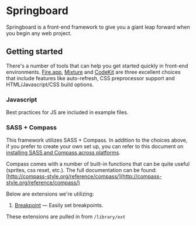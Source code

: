 # Springboard

Springboard is a front-end framework to give you a giant leap forward when you begin any web project.

## Getting started

There's a number of tools that can help you get started quickly in front-end environments. [Fire.app](http://fireapp.handlino.com/), [Mixture](http://mixture.io/) and [CodeKit](http://incident57.com/codekit/) are three excellent choices that include features like auto-refresh, CSS preprocessor support and HTML/Javascript/CSS build options.

### Javascript

Best practices for JS are included in example files.

### SASS + Compass

This framework utilizes SASS + Compass. In addition to the choices above, if you prefer to create your own set up, you can refer to this document on [installing SASS and Compass across platforms](http://snugug.com/musings/installing-sass-and-compass-across-all-platform).

Compass comes with a number of built-in functions that can be quite useful (sprites, css reset, etc.). The full documentation can be found: [http://compass-style.org/reference/compass/](http://compass-style.org/reference/compass/)

Below are extensions we're utilizing:

1. [Breakpoint](http://breakpoint-sass.com/#get_started) — Easily set breakpoints.

These extensions are pulled in from ` /library/ext `